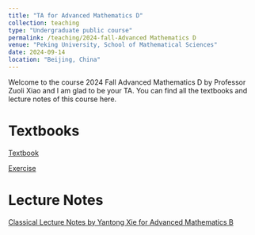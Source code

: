 ```yaml
---
title: "TA for Advanced Mathematics D"
collection: teaching
type: "Undergraduate public course"
permalink: /teaching/2024-fall-Advanced Mathematics D
venue: "Peking University, School of Mathematical Sciences"
date: 2024-09-14
location: "Beijing, China"
---
```


Welcome to the course 2024 Fall Advanced Mathematics D by Professor Zuoli Xiao and I am glad to be your TA. You can find all the textbooks and lecture notes of this course here.

Textbooks
======
[Textbook](../assets/textbook.pdf)

[Exercise](../assets/exercise.pdf)

Lecture Notes
======
[Classical Lecture Notes by Yantong Xie for Advanced Mathematics B](https://darkoxie.github.io/)

